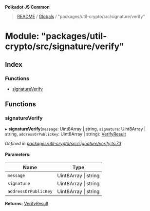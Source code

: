 **Polkadot JS Common**

> [README](../README.md) / [Globals](../globals.md) / "packages/util-crypto/src/signature/verify"

# Module: "packages/util-crypto/src/signature/verify"

## Index

### Functions

* [signatureVerify](_packages_util_crypto_src_signature_verify_.md#signatureverify)

## Functions

### signatureVerify

▸ **signatureVerify**(`message`: Uint8Array \| string, `signature`: Uint8Array \| string, `addressOrPublicKey`: Uint8Array \| string): [VerifyResult](../interfaces/_packages_util_crypto_src_types_.verifyresult.md)

*Defined in [packages/util-crypto/src/signature/verify.ts:73](https://github.com/polkadot-js/common/blob/13ae8665/packages/util-crypto/src/signature/verify.ts#L73)*

#### Parameters:

Name | Type |
------ | ------ |
`message` | Uint8Array \| string |
`signature` | Uint8Array \| string |
`addressOrPublicKey` | Uint8Array \| string |

**Returns:** [VerifyResult](../interfaces/_packages_util_crypto_src_types_.verifyresult.md)
